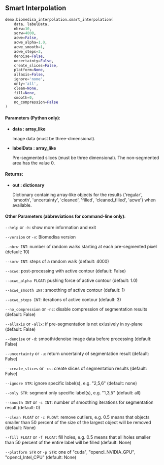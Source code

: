 ## Smart Interpolation
```python
demo.biomedisa_interpolation.smart_interpolation(
    data, labelData,
    nbrw=10,
    sorw=4000,
    acwe=False,
    acwe_alpha=1.0,
    acwe_smooth=1,
    acwe_steps=3,
    denoise=False,
    uncertainty=False,
    create_slices=False,
    platform=None,
    allaxis=False,
    ignore='none',
    only='all',
    clean=None,
    fill=None,
    smooth=0,
    no_compression=False
)
```
#### Parameters (Python only):
+ **data : array_like**

    Image data (must be three-dimensional).

+ **labelData : array_like**

    Pre-segmented slices (must be three dimensional). The non-segmented area has the value 0.

#### Returns:
+ **out : dictionary**

    Dictionary containing array-like objects for the results {'regular', 'smooth', 'uncertainty', 'cleaned', 'filled', 'cleaned_filled', 'acwe'} when available.

#### Other Parameters (abbreviations for command-line only):

`--help` or `-h`: show more information and exit

`--version` or `-v`: Biomedisa version

`--nbrw INT`: number of random walks starting at each pre-segmented pixel (default: 10)

`--sorw INT`: steps of a random walk (default: 4000)

`--acwe`: post-processing with active contour (default: False)

`--acwe_alpha FLOAT`: pushing force of active contour (default: 1.0)

`--acwe_smooth INT`: smoothing of active contour (default: 1)

`--acwe_steps INT`: iterations of active contour (default: 3)

`--no_compression` or `-nc`: disable compression of segmentation results (default: False)

`--allaxis` or `-allx`: if pre-segmentation is not exlusively in xy-plane (default: False)

`--denoise` or `-d`: smooth/denoise image data before processing (default: False)

`--uncertainty` or `-u`: return uncertainty of segmentation result (default: False)

`--create_slices` or `-cs`: create slices of segmentation results (default: False)

`--ignore STR`: ignore specific label(s), e.g. "2,5,6" (default: none)

`--only STR`: segment only specific label(s), e.g. "1,3,5" (default: all)

`--smooth INT` or `-s INT`: number of smoothing iterations for segmentation result (default: 0)

`--clean FLOAT` or `-c FLOAT`: remove outliers, e.g. 0.5 means that objects smaller than 50 percent of the size of the largest object will be removed (default: None)

`--fill FLOAT` or `-f FLOAT`: fill holes, e.g. 0.5 means that all holes smaller than 50 percent of the entire label will be filled (default: None)

`--platform STR` or `-p STR`: one of "cuda", "opencl_NVIDIA_GPU", "opencl_Intel_CPU" (default: None)
